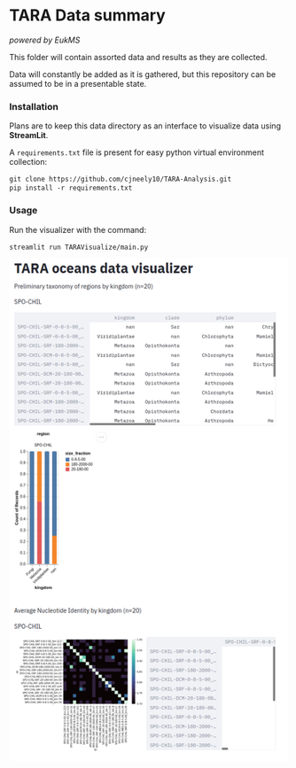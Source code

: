 # TARA Data summary
*powered by EukMS*

This folder will contain assorted data and results as they are collected.

Data will constantly be added as it is gathered, but this repository can be assumed to be in a 
presentable state.

### Installation

Plans are to keep this data directory as an interface to visualize data using **StreamLit**.

A `requirements.txt` file is present for easy python virtual environment collection:

```
git clone https://github.com/cjneely10/TARA-Analysis.git
pip install -r requirements.txt
```

### Usage

Run the visualizer with the command:

```
streamlit run TARAVisualize/main.py
```

![](https://github.com/cjneely10/TARA-Analysis/blob/main/assets/main-image.png)
